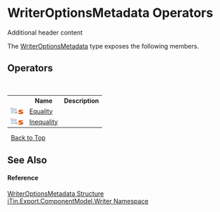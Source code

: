 # WriterOptionsMetadata Operators
Additional header content 

The <a href="b24b9473-149a-afa2-64da-5ce5062b5695">WriterOptionsMetadata</a> type exposes the following members.


## Operators
&nbsp;<table><tr><th></th><th>Name</th><th>Description</th></tr><tr><td>![Public operator](media/puboperator.gif "Public operator")![Static member](media/static.gif "Static member")</td><td><a href="2b3779ae-9eb9-0048-4ade-49d0dedcb3f4">Equality</a></td><td /></tr><tr><td>![Public operator](media/puboperator.gif "Public operator")![Static member](media/static.gif "Static member")</td><td><a href="ffcdad59-5d20-5e24-a3da-87e3b0feeb33">Inequality</a></td><td /></tr></table>&nbsp;
<a href="#writeroptionsmetadata-operators">Back to Top</a>

## See Also


#### Reference
<a href="b24b9473-149a-afa2-64da-5ce5062b5695">WriterOptionsMetadata Structure</a><br /><a href="37973b78-6b66-1218-9d7d-14680ab2aeda">iTin.Export.ComponentModel.Writer Namespace</a><br />
